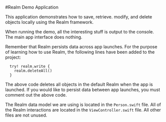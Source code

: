 
#Realm Demo Application

This application demonstrates how to save, retrieve. modify, and delete objects locally using the Realm framework.

When running the demo, all the interesting stuff is output to the console. The main app interface does nothing. 

Remember that Realm persists data across app launches. For the purpose of learning how to use Realm, the following lines have been added to the project:


      try! realm.write {
        realm.deleteAll()
      }


The above code deletes all objects in the default Realm when the app is launched. If you would like to  persist data between app launches, you must comment out the above code.

The Realm data model we are using is located in the `Person.swift` file. All of the Realm interactions are located in the `ViewController.swift` file. All other files are not unused.